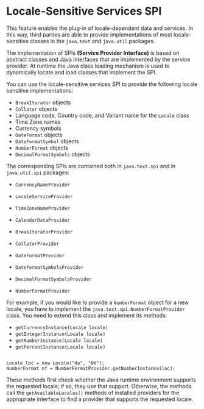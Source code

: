 
# Locale-Sensitive Services SPI

This feature enables the plug-in of locale-dependent data and services. In this way, third parties are able to provide implementations of most locale-sensitive classes in the `java.text` and `java.util` packages.

The implementation of SPIs **(Service Provider Interface)** is based on abstract classes and Java interfaces that are implemented by the service provider. At runtime the Java class loading mechanism is used to dynamically locate and load classes that implement the SPI.<br />

You can use the locale-sensitive services SPI to provide the following locale sensitive implementations:

- `BreakIterator` objects
- `Collator` objects
- Language code, Country code, and Variant name for the `Locale` class
- Time Zone names
- Currency symbols
- `DateFormat` objects
- `DateFormatSymbol` objects
- `NumberFormat` objects
- `DecimalFormatSymbols` objects

The corresponding SPIs are contained both in `java.text.spi` and in `java.util.spi` packages:

- `CurrencyNameProvider`
- `LocaleServiceProvider`
- `TimeZoneNameProvider`
- `CalendarDataProvider`

- `BreakIteratorProvider`
- `CollatorProvider`
- `DateFormatProvider`
- `DateFormatSymbolsProvider`
- `DecimalFormatSymbolsProvider`
- `NumberFormatProvider`

For example, if you would like to provide a `NumberFormat` object for a new locale, you have to implement the `java.text.spi.NumberFormatProvider` class. You need to extend this class and implement its methods:

- `getCurrencyInstance(Locale locale)`
- `getIntegerInstance(Locale locale)`
- `getNumberInstance(Locale locale)`
- `getPercentInstance(Locale locale)`

```

Locale loc = new Locale("da", "DK");
NumberFormat nf = NumberFormatProvider.getNumberInstance(loc);

```

These methods first check whether the Java runtime environment supports the requested locale; if so, they use that support. Otherwise, the methods call the `getAvailableLocales()` methods of installed providers for the appropriate interface to find a provider that supports the requested locale.
